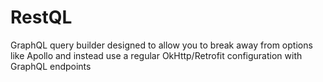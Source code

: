 # RestQL
GraphQL query builder designed to allow you to break away from options like Apollo and instead use a regular OkHttp/Retrofit configuration with GraphQL endpoints
